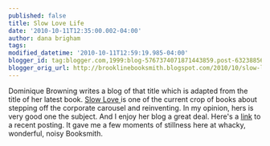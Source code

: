 ```yaml
---
published: false
title: Slow Love Life
date: '2010-10-11T12:35:00.002-04:00'
author: dana brigham
tags: 
modified_datetime: '2010-10-11T12:59:19.985-04:00'
blogger_id: tag:blogger.com,1999:blog-5767374071871443859.post-6323885616487599951
blogger_orig_url: http://brooklinebooksmith.blogspot.com/2010/10/slow-love-life.html
---
```


Dominique Browning writes a blog of that title which is adapted from the title of her latest book.  <a href="http://www.brooklinebooksmith-shop.com/book/9781934633311">Slow Love  </a>is one of the current crop of books about stepping off the corporate carousel and reinventing.  In my opinion, hers is very good one the subject.  And I enjoy her blog a great deal.  Here's a <a href="http://www.slowlovelife.com/2010/10/john-lennons-70th-birthday-yoko-onos.html">link</a> to a recent posting.  It gave me a few moments of stillness here at whacky, wonderful, noisy Booksmith.